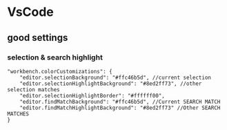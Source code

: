# VsCode
## good settings 
### selection & search highlight
```
"workbench.colorCustomizations": {
	"editor.selectionBackground": "#ffc46b5d", //current selection
	"editor.selectionHighlightBackground": "#8ed2ff73", //other selection matches
	"editor.selectionHighlightBorder": "#ffffff00",
	"editor.findMatchBackground": "#ffc46b5d", //Current SEARCH MATCH
	"editor.findMatchHighlightBackground": "#8ed2ff73" //Other SEARCH MATCHES
}
```
